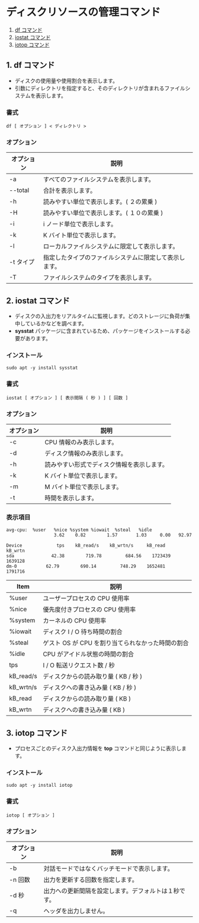 # ディスクリソースの管理コマンド
1. [df コマンド](#anchor1)
2. [iostat コマンド](#anchor2)
3. [iotop コマンド](#anchor3)

<a id="anchor2"></a>

## 1. df コマンド
 - ディスクの使用量や使用割合を表示します。
 - 引数にディレクトリを指定すると、そのディレクトリが含まれるファイルシステムを表示します。

### 書式

 ```:コマンド
 df [ オプション ] < ディレクトリ >
 ```

### オプション

|オプション|説明|
|---|---|
|-a|すべてのファイルシステムを表示します。|
|--total|合計を表示します。|
|-h|読みやすい単位で表示します。( ２の累乗 )|
|-H|読みやすい単位で表示します。( １０の累乗 )|
|-i|i ノード単位で表示します。|
|-k|K バイト単位で表示します。|
|-l|ローカルファイルシステムに限定して表示します。|
|-t タイプ|指定したタイプのファイルシステムに限定して表示します。|
|-T|ファイルシステムのタイプを表示します。|

<a id="anchor2"></a>

## 2. iostat コマンド
 - ディスクの入出力をリアルタイムに監視します。どのストレージに負荷が集中しているかなどを調べます。
 - **sysstat** パッケージに含まれているため、パッケージをインストールする必要があります。

### インストール

 ```:コマンド
 sudo apt -y install sysstat
 ```

### 書式

 ```:コマンド
 iostat [ オプション ] [ 表示間隔 ( 秒 ) ] [ 回数 ]
 ```

### オプション

|オプション|説明|
|---|---|
|-c|CPU 情報のみ表示します。|
|-d|ディスク情報のみ表示します。|
|-h|読みやすい形式でディスク情報を表示します。|
|-k|K バイト単位で表示します。|
|-m|M バイト単位で表示します。|
|-t|時間を表示します。|

### 表示項目

 ```:表示例
 avg-cpu:  %user   %nice %system %iowait  %steal   %idle
                   3.62    0.82        1.57       1.03     0.00   92.97

 Device             tps    kB_read/s    kB_wrtn/s     kB_read     kB_wrtn
 sda              42.38        719.78         684.56    1723439    1639128
 dm-0           62.79        690.14         748.29    1652481    1791716
 ```

|Item|説明|
|---|---|
|%user|ユーザープロセスの CPU 使用率|
|%nice|優先度付きプロセスの CPU 使用率|
|%system|カーネルの CPU 使用率|
|%iowait|ディスク I / O 待ち時間の割合|
|%steal|ゲスト OS が CPU を割り当てられなかった時間の割合|
|%idle|CPU がアイドル状態の時間の割合|
|tps|I / O 転送リクエスト数 / 秒|
|kB_read/s|ディスクからの読み取り量 ( KB / 秒 )|
|kB_wrtn/s|ディスクへの書き込み量 ( KB / 秒 )|
|kB_read|ディスクからの読み取り量 ( KB )|
|kB_wrtn|ディスクへの書き込み量 ( KB )|

<a id="anchor3"></a>

## 3. iotop コマンド
 - プロセスごとのディスク入出力情報を **top** コマンドと同じように表示します。

### インストール

 ```:コマンド
 sudo apt -y install iotop
 ```

### 書式

 ```:コマンド
 iotop [ オプション ]
 ```

### オプション

|オプション|説明|
|---|---|
|-b|対話モードではなくバッチモードで表示します。|
|-n 回数|出力を更新する回数を指定します。|
|-d 秒|出力への更新間隔を設定します。デフォルトは１秒です。|
|-q|ヘッダを出力しません。|
